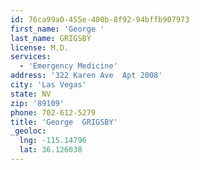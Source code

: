 ```yaml
---
id: 76ca99a0-455e-400b-8f92-94bffb907973
first_name: 'George '
last_name: GRIGSBY
license: M.D.
services:
  - 'Emergency Medicine'
address: '322 Karen Ave  Apt 2008'
city: 'Las Vegas'
state: NV
zip: '89109'
phone: 702-612-5279
title: 'George  GRIGSBY'
_geoloc:
  lng: -115.14796
  lat: 36.126038
---
```

